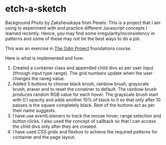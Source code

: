 # etch-a-sketch

Background Photo by Zaksheuskaya from Pexels.
This is a project that I am using to experiment with and practice different Javascript concepts I learned recently. Hence, you may find some irregularity/inconsistency in patterns and some of these may not be the best ways to do a job.

This was an exercise in <a href="https://www.theodinproject.com/paths/foundations/courses/foundations/lessons/etch-a-sketch-project">The Odin Project</a> foundations course.

Here is what is implemented and how:
1. Created a container class and appended child divs as per user input (through input type range). The grid numbers update when the user changes the raneg value. 
2. Added 5 buttons to choose black brush, rainbow brush, grayscale brush, eraser and to reset the conatiner to default. The rainbow brush produces random RGB value for each hover. The grayscale brush start with 0.1 opacity and adds another 10% of black to it so that only after 10 passes is the square completely black. Rest of the buttons act as per their name suggests.
3. I have use eventListeners to track the mouse hover, range selection and button clicks. I also used the concept of callback so that I can access the child divs only after they are created.   
4. I have used CSS grids and flexbox to achieve the required patterns for container and the page layout. 

